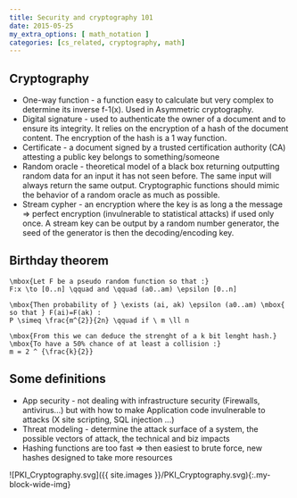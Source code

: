 ```yaml
---
title: Security and cryptography 101
date: 2015-05-25
my_extra_options: [ math_notation ]
categories: [cs_related, cryptography, math]
---
```


## Cryptography

* One-way function - a function easy to calculate but very complex to determine its inverse f-1(x). 
  Used in Asymmetric cryptography.
* Digital signature - used to authenticate the owner of a document and to ensure its integrity.
  It relies on the encryption of a hash of the document content. The encryption of the hash is a 1 way function.
* Certificate - a document signed by a trusted certification authority (CA) attesting a public key belongs to something/someone
* Random oracle - theoretical model of a black box returning outputting random data for an input it has not seen before. 
  The same input will always return the same output. Cryptographic functions should mimic the behavior of a random oracle as much as possible.
* Stream cypher - an encryption where the key is as long a the message => perfect encryption 
  (invulnerable to statistical attacks) if used only once. A stream key can be output by a random number generator, 
  the seed of the generator is then the decoding/encoding key.


## Birthday theorem 

```mytex
\mbox{Let F be a pseudo random function so that :}
F:x \to [0..n] \qquad and \qquad (a0..am) \epsilon [0..n]

\mbox{Then probability of } \exists (ai, ak) \epsilon (a0..am) \mbox{ so that } F(ai)=F(ak) :
P \simeq \frac{m^{2}}{2n} \qquad if \ m \ll n

\mbox{From this we can deduce the strenght of a k bit lenght hash.}
\mbox{To have a 50% chance of at least a collision :}
m = 2 ^ {\frac{k}{2}}
```

## Some definitions

* App security - not dealing with infrastructure security (Firewalls, antivirus...) but with how to make
  Application code invulnerable to attacks (X site scripting, SQL injection ...)
* Threat modeling - determine the attack surface of a system, the possible vectors of attack, the technical and biz impacts
* Hashing functions are too fast => then easiest to brute force, new hashes designed to take more resources

![PKI_Cryptography.svg]({{ site.images }}/PKI_Cryptography.svg){:.my-block-wide-img}
